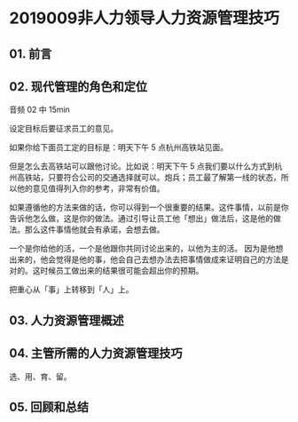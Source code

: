 # 2019009非人力领导人力资源管理技巧

## 01. 前言


## 02. 现代管理的角色和定位

音频 02 中 15min

 设定目标后要征求员工的意见。


如果你给下面员工定的目标是：明天下午 5 点杭州高铁站见面。

但是怎么去高铁站可以跟他讨论。比如说：明天下午 5 点我们要以什么方式到杭州高铁站，只要符合公司的交通选择就可以。炮兵；员工最了解第一线的状态，所以他的意见值得列入你的参考，非常有价值。

如果遵循他的方法来做的话，你可以得到一个很重要的结果。这件事情，以前是你告诉他怎么做，这是你的做法。通过引导让员工他「想出」做法后，这是他的做法。那么这件事情他就会有承诺，会想去做。

一个是你给他的活，一个是他跟你共同讨论出来的，以他为主的活。 因为是他想出来的，他会觉得是他的事，他会自己去想办法去把事情做成来证明自己的方法是对的。这时候员工做出来的结果很可能会超出你的预期。


把重心从「事」上转移到「人」上。


## 03. 人力资源管理概述


## 04. 主管所需的人力资源管理技巧

选、用、育、留。


## 05. 回顾和总结